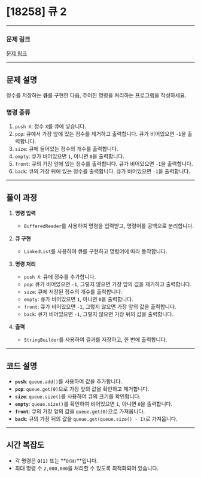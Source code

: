 # [18258] 큐 2

---

### 문제 링크
[문제 링크](https://www.acmicpc.net/problem/18258)

---

## 문제 설명
정수를 저장하는 **큐**를 구현한 다음, 주어진 명령을 처리하는 프로그램을 작성하세요.

### 명령 종류
1. `push X`: 정수 `X`를 큐에 넣습니다.
2. `pop`: 큐에서 가장 앞에 있는 정수를 제거하고 출력합니다. 큐가 비어있으면 `-1`을 출력합니다.
3. `size`: 큐에 들어있는 정수의 개수를 출력합니다.
4. `empty`: 큐가 비어있으면 `1`, 아니면 `0`을 출력합니다.
5. `front`: 큐의 가장 앞에 있는 정수를 출력합니다. 큐가 비어있으면 `-1`을 출력합니다.
6. `back`: 큐의 가장 뒤에 있는 정수를 출력합니다. 큐가 비어있으면 `-1`을 출력합니다.



---

## 풀이 과정

1. **명령 입력**
    - `BufferedReader`를 사용하여 명령을 입력받고, 명령어를 공백으로 분리합니다.

2. **큐 구현**
    - `LinkedList`를 사용하여 큐를 구현하고 명령어에 따라 동작합니다.

3. **명령 처리**
    - `push X`: 큐에 정수를 추가합니다.
    - `pop`: 큐가 비어있으면 `-1`, 그렇지 않으면 가장 앞의 값을 제거하고 출력합니다.
    - `size`: 큐에 저장된 정수의 개수를 출력합니다.
    - `empty`: 큐가 비어있으면 `1`, 아니면 `0`을 출력합니다.
    - `front`: 큐가 비어있으면 `-1`, 그렇지 않으면 가장 앞의 값을 출력합니다.
    - `back`: 큐가 비어있으면 `-1`, 그렇지 않으면 가장 뒤의 값을 출력합니다.

4. **출력**
    - `StringBuilder`를 사용하여 결과를 저장하고, 한 번에 출력합니다.

---

## 코드 설명

- **`push`**: `queue.add()`를 사용하여 값을 추가합니다.
- **`pop`**: `queue.get(0)`으로 가장 앞의 값을 확인하고 제거합니다.
- **`size`**: `queue.size()`를 사용하여 큐의 크기를 확인합니다.
- **`empty`**: `queue.size()`를 확인하여 비어있으면 `1`, 아니면 `0`을 출력합니다.
- **`front`**: 큐의 가장 앞의 값을 `queue.get(0)`으로 가져옵니다.
- **`back`**: 큐의 가장 뒤의 값을 `queue.get(queue.size() - 1)`로 가져옵니다.

---

## 시간 복잡도
- 각 명령은 **`O(1)`** 또는 **`O(N)`**입니다.
- 최대 명령 수 `2,000,000`을 처리할 수 있도록 최적화되어 있습니다.
